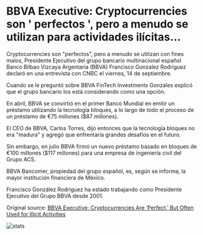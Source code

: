 # BBVA Executive: Cryptocurrencies son ' perfectos ', pero a menudo se utilizan para actividades ilícitas...

Cryptocurrencies son "perfectos", pero a menudo se utilizan con fines malos, Presidente Ejecutivo del grupo bancario multinacional español Banco Bilbao Vizcaya Argentaria (BBVA) Francisco Gonzalez Rodriguez declaró en una entrevista con CNBC el viernes, 14 de septiembre.

Cuando se le preguntó sobre BBVA FinTech Investments Gonzales explicó que el grupo bancario los está considerando como una opción.

En abril, BBVA se convirtió en el primer Banco Mundial en emitir un préstamo utilizando la tecnología bloques, a lo largo de todo el proceso de un préstamo de €75 millones ($87 millones).

El CEO de BBVA, Carlos Torres, dijo entonces que la tecnología bloques no era "madura" y agregó que enfrentaría grandes desafíos en el futuro.

Sin embargo, en julio BBVA firmó un nuevo préstamo basado en bloques de €100 millones ($117 millones) para una empresa de ingeniería civil del Grupo ACS.

BBVA Bancomer, propiedad del grupo español, es, según se informa, la mayor institución financiera de México.

Francisco González Rodriguez ha estado trabajando como Presidente Ejecutivo del Grupo BBVA desde 2001.

Original source: [BBVA Executive: Cryptocurrencies Are ‘Perfect,’ But Often Used for Illicit Activities](https://cointelegraph.com/news/bbva-executive-cryptocurrencies-are-perfect-but-often-used-for-illicit-activities)

![stats](https://c.statcounter.com/11760860/0/a89fa40b/1/ "stats")